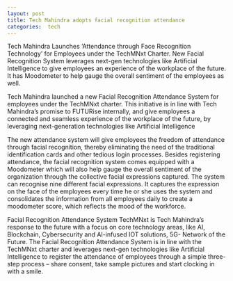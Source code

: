```yaml
---
layout: post
title: Tech Mahindra adopts facial recognition attendance
categories:  tech 
---
```


Tech Mahindra Launches ‘Attendance through Face Recognition Technology’ for Employees under the TechMNxt Charter. New Facial Recognition System leverages next-gen technologies like Artificial Intelligence to give employees an experience of the workplace of the future. It has Moodometer to help gauge the overall sentiment of the employees as well.

Tech Mahindra launched a new Facial Recognition Attendance System for employees under the TechMNxt charter. This initiative is in line with Tech Mahindra’s promise to FUTURise internally, and give employees a connected and seamless experience of the workplace of the future, by leveraging next-generation technologies like Artificial Intelligence

The new attendance system will give employees the freedom of attendance through facial recognition, thereby eliminating the need of the traditional identification cards and other tedious login processes. Besides registering attendance, the facial recognition system comes equipped with a Moodometer which will also help gauge the overall sentiment of the organization through the collective facial expressions captured.
The system can recognise nine different facial expressions. It captures the expression on the face of the employees every time he or she uses the system and consolidates the information from all employees daily to create a moodometer score, which reflects the mood of the workforce. 

Facial Recognition Attendance System
TechMNxt is Tech Mahindra’s response to the future with a focus on core technology areas, like AI, Blockchain, Cybersecurity and AI-infused IOT solutions, 5G- Network of the Future. The Facial Recognition Attendance System is in line with the TechMNxt charter and leverages next-gen technologies like Artificial Intelligence to register the attendance of employees through a simple three-step process – share consent, take sample pictures and start clocking in with a smile.